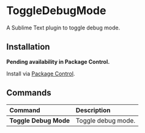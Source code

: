 # ToggleDebugMode

A Sublime Text plugin to toggle debug mode.

## Installation

**Pending availability in Package Control.**

Install via [Package Control](https://packagecontrol.io/packages/ToggleDebugMode).

## Commands

Command                         | Description
:------------------------------ | :----------
**Toggle&nbsp;Debug&nbsp;Mode** | Toggle debug mode.
